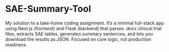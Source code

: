 # SAE-Summary-Tool
My solution to a take-home coding assignment. It’s a minimal full-stack app using Next.js (frontend) and Flask (backend) that parses .docx clinical trial files, extracts SAE tables, generates summary sentences, and lets you download the results as JSON. Focused on core logic, not production readiness.
